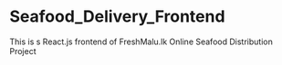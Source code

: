 # Seafood_Delivery_Frontend
This is s React.js frontend of FreshMalu.lk Online Seafood Distribution Project
